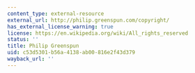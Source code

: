 ```yaml
---
content_type: external-resource
external_url: http://philip.greenspun.com/copyright/
has_external_license_warning: true
license: https://en.wikipedia.org/wiki/All_rights_reserved
status: ''
title: Philip Greenspun
uid: c53d5301-b56a-4138-ab00-816e2f43d379
wayback_url: ''
---
```


